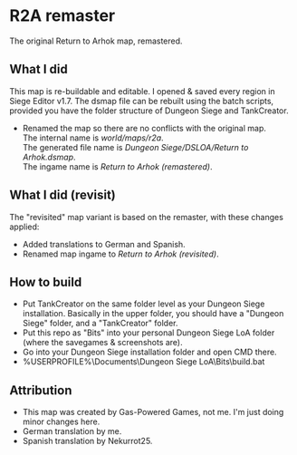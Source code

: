 # R2A remaster
The original Return to Arhok map, remastered.

## What I did
This map is re-buildable and editable. I opened & saved every region in Siege Editor v1.7. The dsmap file can be rebuilt using the batch scripts, provided you have the folder structure of Dungeon Siege and TankCreator.
- Renamed the map so there are no conflicts with the original map.\
  The internal name is *world/maps/r2a*.\
  The generated file name is *Dungeon Siege/DSLOA/Return to Arhok.dsmap*.\
  The ingame name is *Return to Arhok (remastered)*.

## What I did (revisit)
The "revisited" map variant is based on the remaster, with these changes applied:
- Added translations to German and Spanish.
- Renamed map ingame to *Return to Arhok (revisited)*.

## How to build
- Put TankCreator on the same folder level as your Dungeon Siege installation. Basically in the upper folder, you should have a "Dungeon Siege" folder, and a "TankCreator" folder.
- Put this repo as "Bits" into your personal Dungeon Siege LoA folder (where the savegames & screenshots are).
- Go into your Dungeon Siege installation folder and open CMD there.
- %USERPROFILE%\Documents\Dungeon Siege LoA\Bits\build.bat

## Attribution
- This map was created by Gas-Powered Games, not me. I'm just doing minor changes here.
- German translation by me.
- Spanish translation by Nekurrot25.
